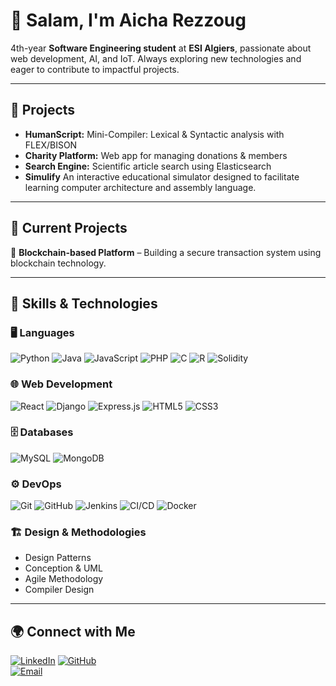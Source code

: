 # 👋 Salam, I'm Aicha Rezzoug  

4th-year **Software Engineering student** at **ESI Algiers**, passionate about web development, AI, and IoT. Always exploring new technologies and eager to contribute to impactful projects.

---


## 🚀 Projects  
- **HumanScript:** Mini-Compiler: Lexical & Syntactic analysis with FLEX/BISON  
- **Charity Platform:** Web app for managing donations & members  
- **Search Engine:** Scientific article search using Elasticsearch  
- **Simulify** An interactive educational simulator designed to facilitate learning computer architecture and assembly language.

---

## 🔭 Current Projects
🔗 **Blockchain-based Platform** – Building a secure transaction system using blockchain technology.

---
## 🚀 Skills & Technologies

### 🖥️ Languages
![Python](https://img.shields.io/badge/Python-3776AB?style=for-the-badge&logo=python&logoColor=white)
![Java](https://img.shields.io/badge/Java-007396?style=for-the-badge&logo=java&logoColor=white)
![JavaScript](https://img.shields.io/badge/JavaScript-F7DF1E?style=for-the-badge&logo=javascript&logoColor=black)
![PHP](https://img.shields.io/badge/PHP-777BB4?style=for-the-badge&logo=php&logoColor=white)
![C](https://img.shields.io/badge/C-00599C?style=for-the-badge&logo=c&logoColor=white)
![R](https://img.shields.io/badge/R-276DC3?style=for-the-badge&logo=r&logoColor=white)
![Solidity](https://img.shields.io/badge/Solidity-363636?style=for-the-badge&logo=solidity&logoColor=white)

### 🌐 Web Development
![React](https://img.shields.io/badge/React-61DAFB?style=for-the-badge&logo=react&logoColor=black)
![Django](https://img.shields.io/badge/Django-092E20?style=for-the-badge&logo=django&logoColor=white)
![Express.js](https://img.shields.io/badge/Express.js-000000?style=for-the-badge&logo=express&logoColor=white)
![HTML5](https://img.shields.io/badge/HTML5-E34F26?style=for-the-badge&logo=html5&logoColor=white)
![CSS3](https://img.shields.io/badge/CSS3-1572B6?style=for-the-badge&logo=css3&logoColor=white)

### 🗄️ Databases
![MySQL](https://img.shields.io/badge/MySQL-4479A1?style=for-the-badge&logo=mysql&logoColor=white)
![MongoDB](https://img.shields.io/badge/MongoDB-47A248?style=for-the-badge&logo=mongodb&logoColor=white)

### ⚙️ DevOps
![Git](https://img.shields.io/badge/Git-F05032?style=for-the-badge&logo=git&logoColor=white)
![GitHub](https://img.shields.io/badge/GitHub-181717?style=for-the-badge&logo=github&logoColor=white)
![Jenkins](https://img.shields.io/badge/Jenkins-D24939?style=for-the-badge&logo=jenkins&logoColor=white)
![CI/CD](https://img.shields.io/badge/CI%2FCD-004488?style=for-the-badge&logo=githubactions&logoColor=white)
![Docker](https://img.shields.io/badge/Docker-2496ED?style=for-the-badge&logo=docker&logoColor=white)

### 🏗️ Design & Methodologies
- Design Patterns
- Conception & UML
- Agile Methodology
- Compiler Design

---

## 🌍 Connect with Me  
[![LinkedIn](https://img.shields.io/badge/LinkedIn-Connect-blue?logo=linkedin)]([https://www.linkedin.com/in/your-profile](https://www.linkedin.com/in/rezzoug-aicha/))  
[![GitHub](https://img.shields.io/badge/GitHub-Follow-black?logo=github)](https://github.com/REZZOUGAICHA)  
[![Email](https://img.shields.io/badge/Email-Contact-red?logo=gmail)](mailto:la_rezzoug@esi.dz)  
